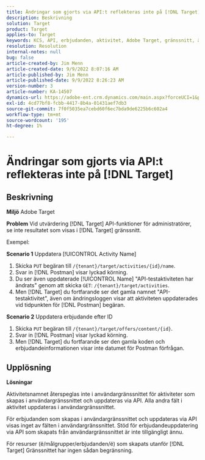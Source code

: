 ```yaml
---
title: Ändringar som gjorts via API:t reflekteras inte på [!DNL Target]
description: Beskrivning
solution: Target
product: Target
applies-to: Target
keywords: KCS, API, erbjudanden, aktivitet, Adobe Target, gränssnitt, ändringar
resolution: Resolution
internal-notes: null
bug: false
article-created-by: Jim Menn
article-created-date: 9/9/2022 8:07:16 AM
article-published-by: Jim Menn
article-published-date: 9/9/2022 8:26:23 AM
version-number: 3
article-number: KA-14507
dynamics-url: https://adobe-ent.crm.dynamics.com/main.aspx?forceUCI=1&pagetype=entityrecord&etn=knowledgearticle&id=ccc21268-1630-ed11-9db1-0022480866ad
exl-id: 4cd77bf8-fcbb-4417-8b4a-01431aef7db3
source-git-commit: 7f0f5035ea7cebd60f6ec7bda9de6225b6c602a4
workflow-type: tm+mt
source-wordcount: '195'
ht-degree: 1%

---
```


# Ändringar som gjorts via API:t reflekteras inte på [!DNL Target]

## Beskrivning


<b>Miljö</b>
Adobe Target

<b>Problem</b>
Vid utvärdering [!DNL Target] API-funktioner för administratörer, se inte resultatet som visas i [!DNL Target] gränssnitt.

Exempel:

<b>Scenario 1</b>
Uppdatera [!UICONTROL Activity Name]

1. Skicka `PUT` begäran till `/{tenant}/target/activities/{id}/name`.
2. Svar in [!DNL Postman] visar lyckad körning.
3. Du ser även uppdaterade [!UICONTROL Name] &quot;API-testaktiviteten har ändrats&quot; genom att skicka `GET`: `/{tenant}/target/activities`.
4. Men [!DNL Target] du fortfarande ser det gamla namnet &quot;API-testaktivitet&quot;, även om ändringsloggen visar att aktiviteten uppdaterades vid tidpunkten för [!DNL Postman] begäran.


<b>Scenario 2</b>
Uppdatera erbjudande efter ID

1. Skicka `PUT` begäran till `/{tenant}/target/offers/content/{id}`.
2. Svar in [!DNL Postman] visar lyckad körning.
3. Men [!DNL Target] du fortfarande ser den gamla koden och erbjudandeinformationen visar inte datumet för Postman förfrågan.







## Upplösning


<b>Lösningar</b>

Aktivitetsnamnet återspeglas inte i användargränssnittet för aktiviteter som skapas i användargränssnittet och uppdateras via API. Alla andra fält i aktivitet uppdateras i användargränssnittet.

För erbjudanden som skapas i användargränssnittet och uppdateras via API visas inget av fälten i användargränssnittet. Stöd för erbjudandeuppdatering via API som skapats från användargränssnittet är inte tillgängligt ännu.

För resurser (ё/målgrupper/erbjudanden/ё) som skapats utanför [!DNL Target] Gränssnittet har ingen sådan begränsning.
